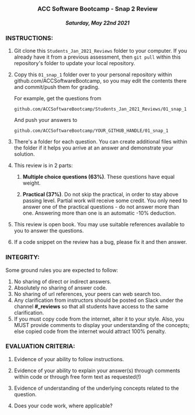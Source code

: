 <center>

### ACC Software Bootcamp - Snap 2 Review
##### Saturday, May 22nd 2021

</center>

### INSTRUCTIONS:

1. Git clone this `Students_Jan_2021_Reviews` folder to your computer. If you already have it from a previous assessment, then `git pull` within this repository's folder to update your local repository.

1. Copy this `01_snap_1` folder over to your personal repository within github.com/ACCSoftwareBootcamp, so you may edit the contents there and commit/push them for grading.

   For example, get the questions from

   `github.com/ACCSoftwareBootcamp/Students_Jan_2021_Reviews/01_snap_1`

   And push your answers to

   `github.com/ACCSoftwareBootcamp/YOUR_GITHUB_HANDLE/01_snap_1`

1. There's a folder for each question. You can create additional files within the folder if it helps you arrive at an answer and demonstrate your solution.

1. This review is in 2 parts:

   1. **Multiple choice questions (63%)**. These questions have equal weight.

   2. **Practical (37%)**. Do not skip the practical, in order to stay above passing level. Partial work will receive some credit. You only need to answer one of the practical questions - do not answer more than one. Answering more than one is an automatic -10% deduction.

1. This review is open book. You may use suitable references available to you to answer the questions.

1. If a code snippet on the review has a bug, please fix it and then answer.

### INTEGRITY:

Some ground rules you are expected to follow:

1. No sharing of direct or indirect answers.
1. Absolutely no sharing of answer code.
1. No sharing of url references, your peers can web search too.
1. Any clarification from instructors should be posted on Slack under the channel **#\_reviews** so that all students have access to the same clarification.
1. If you must copy code from the internet, alter it to your style. Also, you MUST provide comments to display your understanding of the concepts; else copied code from the internet would attract 100% penalty.

### EVALUATION CRITERIA:

1. Evidence of your ability to follow instructions.

2. Evidence of your ability to explain your answer(s) through comments within code or through free form text as requested(!)

3. Evidence of understanding of the underlying concepts related to the question.

4. Does your code work, where applicable?

